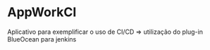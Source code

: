 # AppWorkCI
Aplicativo para exemplificar o uso de CI/CD
=> utilização do plug-in BlueOcean para jenkins
